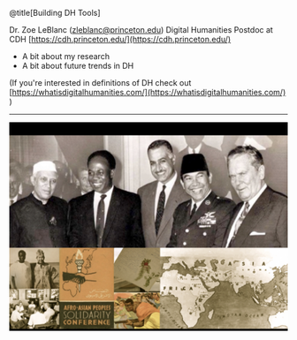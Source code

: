 @title[Building DH Tools]

Dr. Zoe LeBlanc (zleblanc@princeton.edu)
Digital Humanities Postdoc at CDH [https://cdh.princeton.edu/](https://cdh.princeton.edu/)

- A bit about my research
- A bit about future trends in DH

(If you're interested in definitions of DH check out [https://whatisdigitalhumanities.com/](https://whatisdigitalhumanities.com/) )  

---
![Third World](/slides/2020_02_14/images/thirdworld.jpeg)